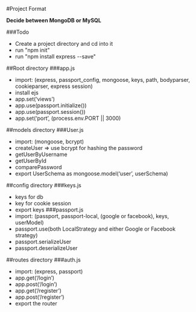#Project Format

**Decide between MongoDB or MySQL**

###Todo
* Create a project directory and cd into it
* run "npm init"
* run "npm install express --save"


##Root directory
###app.js
* import: (express, passport_config, mongoose, keys, path, bodyparser, cookieparser, express session)
* install ejs
* app.set(‘views’)
* app.use(passport.initialize())
* app.use(passport.session())
* app.set(‘port’, (process.env.PORT || 3000)

##models directory
###User.js
* import: (mongoose, bcrypt)
* createUser	=> use bcrypt for hashing the password
* getUserByUsername
* getUserById
* comparePassword
* export UserSchema as mongoose.model(‘user’, userSchema)

##config directory
###keys.js
* keys for db
* key for cookie session
* export keys
###passport.js
* import: (passport, passport-local, (google or facebook), keys, userModel)
* passport.use(both LocalStrategy and either Google or Facebook 	strategy)
* passport.serializeUser
* passport.deserializeUser

##routes directory
###auth.js
* import: (express, passport)
* app.get(‘/login’)
* app.post(‘/login’)
* app.get(‘/register’)
* app.post(‘/register’)
* export the router
